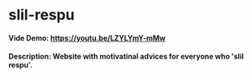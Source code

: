 # slil-respu
#### Vide Demo: https://youtu.be/LZYLYmY-mMw
#### Description: Website with motivatinal advices for everyone who 'slil respu'.